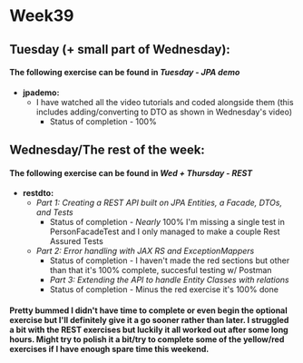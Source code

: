 # Week39

## Tuesday (+ small part of Wednesday):
#### The following exercise can be found in *Tuesday - JPA demo*
* **jpademo:**
    - I have watched all the video tutorials and coded alongside them (this includes adding/converting to DTO as shown in Wednesday's video)
      - Status of completion - 100%
## Wednesday/The rest of the week:
#### The following exercise can be found in *Wed + Thursday - REST*
* **restdto:**
    - *Part 1: Creating a REST API built on JPA Entities, a Facade, DTOs, and Tests*
      - Status of completion - *Nearly* 100% I'm missing a single test in PersonFacadeTest and I only managed to make a couple Rest Assured Tests
    - *Part 2: Error handling with JAX RS and ExceptionMappers*
      - Status of completion - I haven't made the red sections but other than that it's 100% complete, succesful testing w/ Postman
      - *Part 3: Extending the API to handle Entity Classes with relations*
      - Status of completion - Minus the red exercise it's 100% done
#### Pretty bummed I didn't have time to complete or even begin the optional exercise but I'll definitely give it a go sooner rather than later. I struggled a bit with the REST exercises but luckily it all worked out after some long hours. Might try to polish it a bit/try to complete some of the yellow/red exercises if I have enough spare time this weekend.
